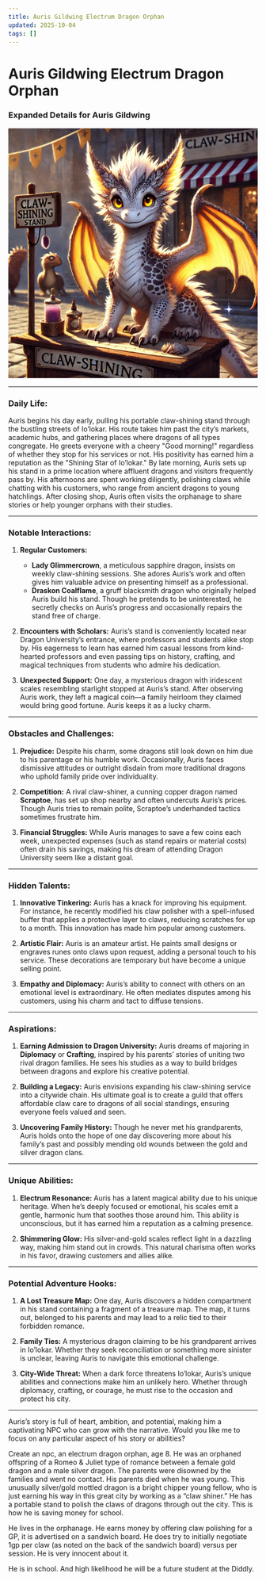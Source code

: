 ```yaml
---
title: Auris Gildwing Electrum Dragon Orphan
updated: 2025-10-04
tags: []
---
```


# Auris Gildwing Electrum Dragon Orphan

### Expanded Details for Auris Gildwing
![9531885E-3418-4CA5-9913-DB70D17E28FF](assets/images/9531885E-3418-4CA5-9913-DB70D17E28FF.webp)

---

### Daily Life:
Auris begins his day early, pulling his portable claw-shining stand through the bustling streets of Io’lokar. His route takes him past the city’s markets, academic hubs, and gathering places where dragons of all types congregate. He greets everyone with a cheery "Good morning!" regardless of whether they stop for his services or not. His positivity has earned him a reputation as the "Shining Star of Io’lokar." By late morning, Auris sets up his stand in a prime location where affluent dragons and visitors frequently pass by. His afternoons are spent working diligently, polishing claws while chatting with his customers, who range from ancient dragons to young hatchlings. After closing shop, Auris often visits the orphanage to share stories or help younger orphans with their studies.

---

### Notable Interactions:
1. **Regular Customers:**
   - **Lady Glimmercrown**, a meticulous sapphire dragon, insists on weekly claw-shining sessions. She adores Auris’s work and often gives him valuable advice on presenting himself as a professional.
   - **Draskon Coalflame**, a gruff blacksmith dragon who originally helped Auris build his stand. Though he pretends to be uninterested, he secretly checks on Auris’s progress and occasionally repairs the stand free of charge.

2. **Encounters with Scholars:**
   Auris’s stand is conveniently located near Dragon University’s entrance, where professors and students alike stop by. His eagerness to learn has earned him casual lessons from kind-hearted professors and even passing tips on history, crafting, and magical techniques from students who admire his dedication.

3. **Unexpected Support:**
   One day, a mysterious dragon with iridescent scales resembling starlight stopped at Auris’s stand. After observing Auris work, they left a magical coin—a family heirloom they claimed would bring good fortune. Auris keeps it as a lucky charm.

---

### Obstacles and Challenges:
1. **Prejudice:**
   Despite his charm, some dragons still look down on him due to his parentage or his humble work. Occasionally, Auris faces dismissive attitudes or outright disdain from more traditional dragons who uphold family pride over individuality.

2. **Competition:**
   A rival claw-shiner, a cunning copper dragon named **Scraptoe**, has set up shop nearby and often undercuts Auris’s prices. Though Auris tries to remain polite, Scraptoe’s underhanded tactics sometimes frustrate him.

3. **Financial Struggles:**
   While Auris manages to save a few coins each week, unexpected expenses (such as stand repairs or material costs) often drain his savings, making his dream of attending Dragon University seem like a distant goal.

---

### Hidden Talents:
1. **Innovative Tinkering:**
   Auris has a knack for improving his equipment. For instance, he recently modified his claw polisher with a spell-infused buffer that applies a protective layer to claws, reducing scratches for up to a month. This innovation has made him popular among customers.

2. **Artistic Flair:**
   Auris is an amateur artist. He paints small designs or engraves runes onto claws upon request, adding a personal touch to his service. These decorations are temporary but have become a unique selling point.

3. **Empathy and Diplomacy:**
   Auris’s ability to connect with others on an emotional level is extraordinary. He often mediates disputes among his customers, using his charm and tact to diffuse tensions.

---

### Aspirations:
1. **Earning Admission to Dragon University:**
   Auris dreams of majoring in **Diplomacy** or **Crafting**, inspired by his parents’ stories of uniting two rival dragon families. He sees his studies as a way to build bridges between dragons and explore his creative potential.

2. **Building a Legacy:**
   Auris envisions expanding his claw-shining service into a citywide chain. His ultimate goal is to create a guild that offers affordable claw care to dragons of all social standings, ensuring everyone feels valued and seen.

3. **Uncovering Family History:**
   Though he never met his grandparents, Auris holds onto the hope of one day discovering more about his family’s past and possibly mending old wounds between the gold and silver dragon clans.

---

### Unique Abilities:
1. **Electrum Resonance:**
   Auris has a latent magical ability due to his unique heritage. When he’s deeply focused or emotional, his scales emit a gentle, harmonic hum that soothes those around him. This ability is unconscious, but it has earned him a reputation as a calming presence.

2. **Shimmering Glow:**
   His silver-and-gold scales reflect light in a dazzling way, making him stand out in crowds. This natural charisma often works in his favor, drawing customers and allies alike.

---

### Potential Adventure Hooks:
1. **A Lost Treasure Map:**
   One day, Auris discovers a hidden compartment in his stand containing a fragment of a treasure map. The map, it turns out, belonged to his parents and may lead to a relic tied to their forbidden romance.

2. **Family Ties:**
   A mysterious dragon claiming to be his grandparent arrives in Io’lokar. Whether they seek reconciliation or something more sinister is unclear, leaving Auris to navigate this emotional challenge.

3. **City-Wide Threat:**
   When a dark force threatens Io’lokar, Auris’s unique abilities and connections make him an unlikely hero. Whether through diplomacy, crafting, or courage, he must rise to the occasion and protect his city.

---

Auris’s story is full of heart, ambition, and potential, making him a captivating NPC who can grow with the narrative. Would you like me to focus on any particular aspect of his story or abilities?

Create an npc, an electrum dragon orphan, age 8. He was an orphaned offspring of a Romeo & Juliet type of romance between a  female gold dragon and a male silver dragon. The parents were disowned by the families and went no contact. His parents died when he was young. This unusually silver/gold mottled dragon is a bright chipper young fellow, who is just earning his way in this great city by working as a “claw shiner.” He has a portable stand to polish the claws of dragons through out the city. This is how he is saving money for school.

He lives in the orphanage. He earns money by offering claw polishing for a GP, it is advertised on a sandwich board. He does try to initially negotiate 1gp per claw (as noted on the back of the sandwich board) versus per session. He is very innocent about it.

He is in school. And high likelihood he will be a future student at the Diddly.
